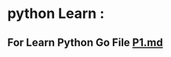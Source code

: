 # python Learn :


## For Learn Python Go File [P1.md](https://github.com/alibasheras1234/Python/blob/main/p1.md)
